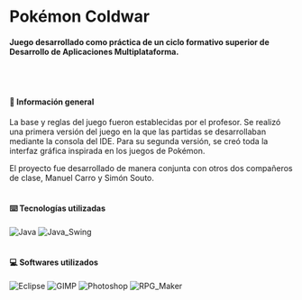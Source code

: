 # Pokémon Coldwar
#### Juego desarrollado como práctica de un ciclo formativo superior de Desarrollo de Aplicaciones Multiplataforma.
<br/><br/>
#### 📜 Información general
La base y reglas del juego fueron establecidas por el profesor. Se realizó una primera versión del juego en la que las partidas se desarrollaban mediante la consola del IDE. Para su segunda versión, se creó toda la interfaz gráfica inspirada en los juegos de Pokémon.

El proyecto fue desarrollado de manera conjunta con otros dos compañeros de clase, Manuel Carro y Simón Souto.
<br/><br/>
#### ⌨️ Tecnologías utilizadas
![Java](https://img.shields.io/badge/Java-d87b06?style=for-the-badge)
![Java_Swing](https://img.shields.io/badge/Java_Swing-d87b06?style=for-the-badge)
<br/><br/>
#### 💻 Softwares utilizados
![Eclipse](https://img.shields.io/badge/Eclipse-2b2b6c?style=for-the-badge)
![GIMP](https://img.shields.io/badge/GIMP_2-565656?style=for-the-badge)
![Photoshop](https://img.shields.io/badge/Adobe_Photoshop-00578e?style=for-the-badge)
![RPG_Maker](https://img.shields.io/badge/RPG_Maker_XP-e2c106?style=for-the-badge)
